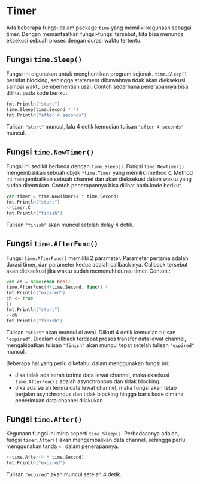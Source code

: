 # Timer

Ada beberapa fungsi dalam package `time` yang memiliki kegunaan sebagai timer. Dengan memanfaatkan fungsi-fungsi tersebut, kita bisa menunda eksekusi sebuah proses dengan durasi waktu tertentu.

## Fungsi `time.Sleep()`

Fungsi ini digunakan untuk menghentikan program sejenak. `time.Sleep()` bersifat blocking, sehingga statement dibawahnya tidak akan dieksekusi sampai waktu pemberhentian usai. Contoh sederhana penerapannya bisa dilihat pada kode berikut.

```Go
fmt.Println("start")
time.Sleep(time.Second * 4)
fmt.Println("after 4 seconds")
```

Tulisan `"start"` muncul, lalu 4 detik kemudian tulisan `"after 4 seconds"` muncul.

## Fungsi `time.NewTimer()`

Fungsi ini sedikit berbeda dengan `time.Sleep()`. Fungsi `time.NewTimer()` mengembalikan sebuah objek `*time.Timer` yang memiliki method `C`. Method ini mengembalikan sebuah channel dan akan dieksekusi dalam waktu yang sudah ditentukan. Contoh penerapannya bisa dilihat pada kode berikut.

```Go
var timer = time.NewTimer(4 * time.Second)
fmt.Println("start")
<-timer.C
fmt.Println("finish")
```

Tulisan `"finish"` akan muncul setelah delay 4 detik.

## Fungsi `time.AfterFunc()`

Fungsi `time.AfterFunc()` memiliki 2 parameter. Parameter pertama adalah durasi timer, dan parameter kedua adalah callback nya. Callback tersebut akan dieksekusi jika waktu sudah memenuhi durasi timer.
Contoh :

```Go
var ch = make(chan bool)
time.AfterFunc(4*time.Second, func() {
fmt.Println("expired")
ch <- true
})
fmt.Println("start")
<-ch
fmt.Println("finish")
```

Tulisan `"start"` akan muncul di awal. Diikuti 4 detik kemudian tulisan `"expired"`. Didalam callback terdapat proses transfer data lewat channel, mengakibatkan tulisan `"finish"` akan muncul tepat setelah tulisan `"expired"` muncul.

Beberapa hal yang perlu diketahui dalam menggunakan fungsi ini:

- Jika tidak ada serah terima data lewat channel, maka eksekusi `time.AfterFunc()` adalah asynchronous dan tidak blocking.
- Jika ada serah terima data lewat channel, maka fungsi akan tetap berjalan asynchronous dan tidak blocking hingga baris kode dimana penerimaan data channel dilakukan.

## Fungsi `time.After()`

Kegunaan fungsi ini mirip seperti `time.Sleep()`. Perbedaannya adalah, fungsi `timer.After()` akan mengembalikan data channel, sehingga perlu menggunakan tanda `<-` dalam penerapannya.

```Go
<-time.After(4 * time.Second)
fmt.Println("expired")
```

Tulisan `"expired"` akan muncul setelah 4 detik.

